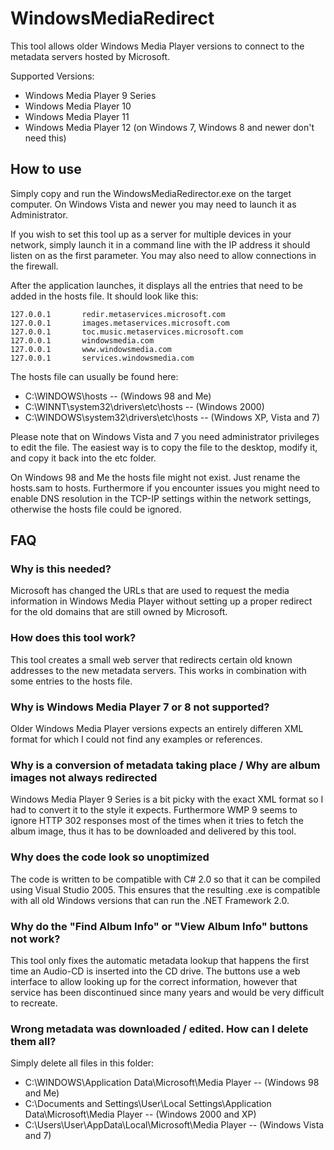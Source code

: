 # WindowsMediaRedirect
This tool allows older Windows Media Player versions to connect to the metadata servers hosted by Microsoft.

Supported Versions:
- Windows Media Player 9 Series
- Windows Media Player 10
- Windows Media Player 11
- Windows Media Player 12 (on Windows 7, Windows 8 and newer don't need this)

## How to use
Simply copy and run the WindowsMediaRedirector.exe on the target computer. On Windows Vista and newer you may need to launch it as Administrator.

If you wish to set this tool up as a server for multiple devices in your network, simply launch it in a command line with the IP address it should listen on as the first parameter. You may also need to allow connections in the firewall.

After the application launches, it displays all the entries that need to be added in the hosts file. It should look like this:

```
127.0.0.1       redir.metaservices.microsoft.com
127.0.0.1       images.metaservices.microsoft.com
127.0.0.1       toc.music.metaservices.microsoft.com
127.0.0.1       windowsmedia.com
127.0.0.1       www.windowsmedia.com
127.0.0.1       services.windowsmedia.com
```

The hosts file can usually be found here:

- C:\WINDOWS\hosts  --  (Windows 98 and Me)
- C:\WINNT\system32\drivers\etc\hosts -- (Windows 2000)
- C:\WINDOWS\system32\drivers\etc\hosts -- (Windows XP, Vista and 7)

Please note that on Windows Vista and 7 you need administrator privileges to edit the file. The easiest way is to copy the file to the desktop, modify it, and copy it back into the etc folder.

On Windows 98 and Me the hosts file might not exist. Just rename the hosts.sam to hosts. Furthermore if you encounter issues you might need to enable DNS resolution in the TCP-IP settings within the network settings, otherwise the hosts file could be ignored.

## FAQ
### Why is this needed?
Microsoft has changed the URLs that are used to request the media information in Windows Media Player without setting up a proper redirect for the old domains that are still owned by Microsoft.

### How does this tool work?
This tool creates a small web server that redirects certain old known addresses to the new metadata servers. This works in combination with some entries to the hosts file.

### Why is Windows Media Player 7 or 8 not supported?
Older Windows Media Player versions expects an entirely differen XML format for which I could not find any examples or references.

### Why is a conversion of metadata taking place / Why are album images not always redirected
Windows Media Player 9 Series is a bit picky with the exact XML format so I had to convert it to the style it expects. Furthermore WMP 9 seems to ignore HTTP 302 responses most of the times when it tries to fetch the album image, thus it has to be downloaded and delivered by this tool.

### Why does the code look so unoptimized
The code is written to be compatible with C# 2.0 so that it can be compiled using Visual Studio 2005. This ensures that the resulting .exe is compatible with all old Windows versions that can run the .NET Framework 2.0.

### Why do the "Find Album Info" or "View Album Info" buttons not work?
This tool only fixes the automatic metadata lookup that happens the first time an Audio-CD is inserted into the CD drive. The buttons use a web interface to allow looking up for the correct information, however that service has been discontinued since many years and would be very difficult to recreate.

### Wrong metadata was downloaded / edited. How can I delete them all?
Simply delete all files in this folder:

- C:\WINDOWS\Application Data\Microsoft\Media Player --  (Windows 98 and Me)
- C:\Documents and Settings\User\Local Settings\Application Data\Microsoft\Media Player  --  (Windows 2000 and XP)
- C:\Users\User\AppData\Local\Microsoft\Media Player  --  (Windows Vista and 7)
